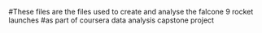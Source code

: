 #These files are the files used to create and analyse the falcone 9 rocket launches
#as part of coursera data analysis capstone project
